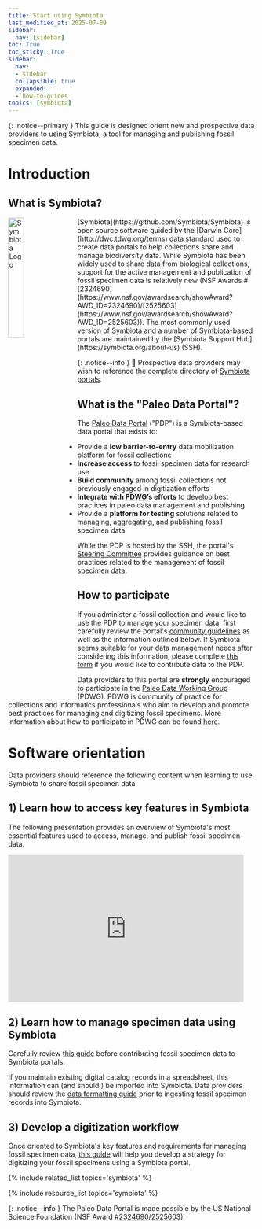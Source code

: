 ```yaml
---
title: Start using Symbiota
last_modified_at: 2025-07-09
sidebar:
  nav: [sidebar]
toc: True
toc_sticky: True
sidebar:
  nav:
  - sidebar
  collapsible: true
  expanded:
  - how-to-guides
topics: [symbiota]
---
```


{: .notice--primary } 
This guide is designed orient new and prospective data providers to using Symbiota, a tool for managing and publishing fossil specimen data.

# Introduction
## What is Symbiota?
 <img style="float: left; margin: 0px 15px 0px 0px;" width="25%" src="/knowledge-hub/assets/images/symbiota_logo-lg.png" alt="Symbiota Logo" caption="Symbiota Logo">
[Symbiota](https://github.com/Symbiota/Symbiota) is open source software guided by the [Darwin Core](http://dwc.tdwg.org/terms) data standard used to create data portals to help collections share and manage biodiversity data. While Symbiota has been widely used to share data from biological collections, support for the active management and publication of fossil specimen data is relatively new (NSF Awards #[2324690](https://www.nsf.gov/awardsearch/showAward?AWD_ID=2324690)/[2525603](https://www.nsf.gov/awardsearch/showAward?AWD_ID=2525603)). The most commonly used version of Symbiota and a number of Symbiota-based portals are maintained by the [Symbiota Support Hub](https://symbiota.org/about-us) (SSH).

{: .notice--info }
📃 Prospective data providers may wish to reference the complete directory of [Symbiota portals](https://symbiota.org/symbiota-portals).

## What is the "Paleo Data Portal"?
The [Paleo Data Portal](https://paleo.symbiota.org) ("PDP") is a Symbiota-based data portal that exists to:
- Provide a **low barrier-to-entry** data mobilization platform for fossil collections
- **Increase access** to fossil specimen data for research use
- **Build community** among fossil collections not previously engaged in digitization efforts
- **Integrate with [PDWG](https://paleo-data.github.io/about)’s efforts** to develop best practices in paleo data management and publishing
- Provide a **platform for testing** solutions related to managing, aggregating, and publishing fossil specimen data

While the PDP is hosted by the SSH, the portal's [Steering Committee](https://paleo.symbiota.org/portal/misc/contacts.php) provides guidance on best practices related to the management of fossil specimen data.

## How to participate
If you administer a fossil collection and would like to use the PDP to manage your specimen data, first carefully review the portal's [community guidelines](https://paleo.symbiota.org/portal/includes/usagepolicy.php) as well as the information outlined below. If Symbiota seems suitable for your data management needs after considering this information, please complete [this form](https://forms.gle/VGH9Rqg4ujpNcj1C8) if you would like to contribute data to the PDP.

Data providers to this portal are **strongly** encouraged to participate in the [Paleo Data Working Group](https://paleo-data.github.io/) (PDWG). PDWG is community of practice for collections and informatics professionals who aim to develop and promote best practices for managing and digitizing fossil specimens. More information about how to participate in PDWG can be found [here](https://paleo-data.github.io/#how-to-get-involved). 

# Software orientation
Data providers should reference the following content when learning to use Symbiota to share fossil specimen data.

## 1) Learn how to access key features in Symbiota
The following presentation provides an overview of Symbiota's most essential features used to access, manage, and publish fossil specimen data.
<iframe src="https://docs.google.com/presentation/d/1KTuhJWM_dSGWAahTZhDVspilIthPrsy36JlVFDWDlG0/embed?start=false&loop=false&delayms=10000" frameborder="0" width="480" height="299" allowfullscreen="true" mozallowfullscreen="true" webkitallowfullscreen="true"></iframe>

## 2) Learn how to manage specimen data using Symbiota
Carefully review [this guide](/knowledge-hub/how-to-guides/how-to-manage-data-about-specimens-using-symbiota) before contributing fossil specimen data to Symbiota portals. 

If you maintain existing digital catalog records in a spreadsheet, this information can (and should!) be imported into Symbiota. Data providers should review the [data formatting guide](/knowledge-hub/how-to-guides/how-to-manage-data-about-specimens-using-symbiota#bulk-data-import) prior to ingesting fossil specimen records into Symbiota. 

## 3) Develop a digitization workflow
Once oriented to Symbiota's key features and requirements for managing fossil specimen data, [this guide](/knowledge-hub/how-to-guides/how-to-develop-a-digitization-workflow-in-symbiota) will help you develop a strategy for digitizing your fossil specimens using a Symbiota portal.

{% include related_list topics='symbiota' %}

{% include resource_list topics='symbiota' %}

{: .notice--info }
The Paleo Data Portal is made possible by the US National Science Foundation (NSF Award #[2324690](https://www.nsf.gov/awardsearch/showAward?AWD_ID=2324690)/[2525603](https://www.nsf.gov/awardsearch/showAward?AWD_ID=2525603)).
